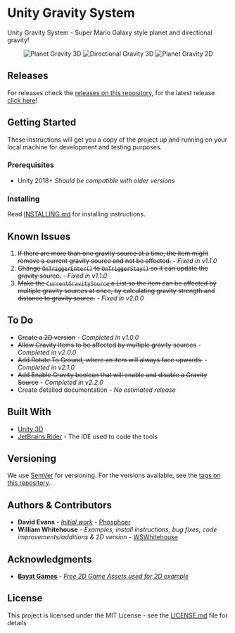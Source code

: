 # Unity Gravity System
 
 Unity Gravity System  - Super Mario Galaxy style planet and directional gravity!
 
<p align="center">
<img src="https://i.gyazo.com/bc64b11dd1f73dc6bbb21a188de3cbca.gif" alt="Planet Gravity 3D">
<img src="https://i.gyazo.com/01b626b39834fd9a179a48c067901fcd.gif" alt="Directional Gravity 3D">
<img src="https://i.gyazo.com/ac2345c1cbb311ddbf6dfe97b19084d8.gif" alt="Planet Gravity 2D">
</p>

## Releases
For releases check the [releases on this repository](https://github.com/WSWhitehouse/Unity-Gravity-System/releases), for the latest release [click here](https://github.com/WSWhitehouse/Unity-Gravity-System/releases/latest)!

## Getting Started

These instructions will get you a copy of the project up and running on your local machine for development and testing purposes.

### Prerequisites

- Unity 2018+ *Should be compatible with older versions*

### Installing

Read [INSTALLING.md](INSTALLING.md) for installing instructions.

## Known Issues
1. <s>If there are more than one gravity source at a time, the item might remove a current gravity source and not be affected.</s> - *Fixed in v1.1.0*
2. <s>Change `OnTriggerEnter()` to `OnTriggerStay()` so it can update the gravity source.</s> - *Fixed in v1.1.0*
3. <s>Make the `CurrentGravitySource` a List so the item can be affected by multiple gravity sources at once, by calculating gravity strength and distance to gravity source.</s> - *Fixed in v2.0.0*

## To Do
 - <s>Create a 2D version</s> - *Completed in v1.0.0*
 - <s>Allow Gravity Items to be affected by multiple gravity sources</s> - *Completed in v2.0.0*
 - <s>Add Rotate To Ground, where an item will always face upwards.</s> - *Completed in v2.1.0*
 - <s>Add Enable Gravity boolean that will enable and disable a Gravity Source</s> - *Completed in v2.2.0*
 - Create detailed documentation - *No estimated release*

## Built With

- [Unity 3D](https://unity.com/)
- [JetBrains Rider](https://www.jetbrains.com/rider/) - The IDE used to code the tools

## Versioning

We use [SemVer](http://semver.org/) for versioning. For the versions available, see the [tags on this repository](https://github.com/WSWhitehouse/Unity-Gravity-System/tags). 

## Authors & Contributors

- **David Evans** - [*Initial work*](https://gist.github.com/phosphoer/a283cdbeca5d2160d5eed318d0362826) - [Phosphoer](https://github.com/phosphoer)
- **William Whitehouse** - *Examples, install instructions, bug fixes, code improvements/additions & 2D version* - [WSWhitehouse](https://github.com/WSWhitehouse)

## Acknowledgments

- [**Bayat Games**](https://assetstore.unity.com/publishers/26641) - [*Free 2D Game Assets used for 2D example*](https://assetstore.unity.com/packages/2d/environments/free-platform-game-assets-85838)

## License

This project is licensed under the MIT License - see the [LICENSE.md](LICENSE.md) file for details

